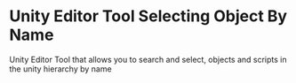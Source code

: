 # Unity Editor Tool Selecting Object By Name
Unity Editor Tool that allows you to search and select, objects and scripts in the unity hierarchy by name
